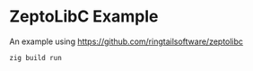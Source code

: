 # ZeptoLibC Example

An example using https://github.com/ringtailsoftware/zeptolibc

    zig build run


